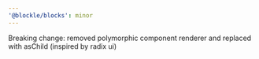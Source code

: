 ```yaml
---
'@blockle/blocks': minor
---
```


Breaking change: removed polymorphic component renderer and replaced with asChild (inspired by radix ui)
